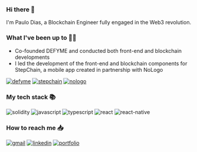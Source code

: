 ### Hi there 👋
I'm Paulo Dias, a Blockchain Engineer fully engaged in the Web3 revolution.

### What I've been up to 👨‍💻
- Co-founded DEFYME and conducted both front-end and
blockchain developments
- I led the development of the front-end and blockchain components for
StepChain, a mobile app created in partnership with NoLogo

<div id="work">
  <a href="https://defyme.io" target="_blank"><img src="https://img.shields.io/badge/DEFYME-370647?style=for-the-badge" alt="defyme"/></a>
  <a href="https://stepchain.net" target="_blank"><img src="https://img.shields.io/badge/StepChain-F95044?style=for-the-badge" alt="stepchain"/></a>
  <a href="https://nologo.dev" target="_blank"><img src="https://img.shields.io/badge/NoLogo-EFF0F5?style=for-the-badge" alt="nologo"/></a>
</div>

### My tech stack 📚
<div id="stack">
  <img src="https://img.shields.io/badge/Solidity-2B247C?style=for-the-badge&logo=solidity&logoColor=E6E3EC" alt="solidity"/>
  <img src="https://img.shields.io/badge/JavaScript-323330?style=for-the-badge&logo=javascript&logoColor=F7DF1E" alt="javascript"/>
  <img src="https://img.shields.io/badge/TypeScript-007ACC?style=for-the-badge&logo=typescript&logoColor=white" alt="typescript"/>
  <img src="https://img.shields.io/badge/React-F1F2F5?style=for-the-badge&logo=react&logoColor=247EA4" alt="react"/>
  <img src="https://img.shields.io/badge/React_Native-20232A?style=for-the-badge&logo=react&logoColor=61DAFB" alt="react-native"/>
</div>

### How to reach me 📥
<div id="contact">
  <a href="mailto:phbdias25@gmail.com" target="_blank"><img src="https://img.shields.io/badge/Gmail-D14836?style=for-the-badge&logo=gmail&logoColor=white" alt="gmail"/></a>
  <a href="https://www.linkedin.com/in/phbdias" target="_blank"><img src="https://img.shields.io/badge/linkedin-%230077B5.svg?style=for-the-badge&logo=linkedin&logoColor=white" alt="linkedin"/></a>
  <a href="https://phbdias.me" target="_blank"><img src="https://img.shields.io/badge/Portfolio-255E63?style=for-the-badge&logo=About.me&logoColor=white" alt="portfolio"/></a>
</div>
